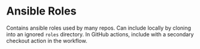 # Ansible Roles

Contains ansible roles used by many repos. Can include locally by cloning into an ignored `roles` directory. In GitHub actions, include with a secondary checkout action in the workflow. 
